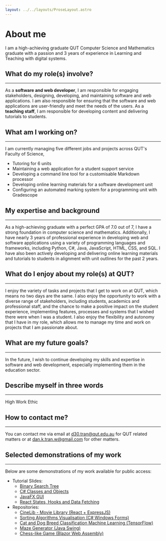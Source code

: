 ```yaml
---
layout: ../../layouts/ProseLayout.astro
---
```


# About me

I am a high-achieving graduate QUT Computer Science and Mathematics graduate with a passion and 3 years of experience in Learning and Teaching with digital systems.

## What do my role(s) involve?

---

As a **software and web developer**, I am responsible for engaging stakeholders, designing, developing, and maintaining software and web applications. I am also responsible for ensuring that the software and web applications are user-friendly and meet the needs of the users. As a **teaching staff**, I am responsible for developing content and delivering tutorials to students.

## What am I working on?

---

I am currently managing five different jobs and projects across QUT's Faculty of Science,

- Tutoring for 6 units
- Maintaining a web application for a student support service
- Developing a command line tool for a customisable Markdown processor
- Developing online learning materials for a software development unit
- Configuring an automated marking system for a programming unit with Gradescope

## My expertise and background

---

As a high-achieving graduate with a perfect GPA of 7.0 out of 7, I have a strong foundation in computer science and mathematics. Additionally, I have nearly 3 years of professional experience in developing web and software applications using a variety of programming languages and frameworks, including Python, C#, Java, JavaScript, HTML, CSS, and SQL. I have also been actively developing and delivering online learning materials and tutorials to students in alignment with unit outlines for the past 2 years.

## What do I enjoy about my role(s) at QUT?

---

I enjoy the variety of tasks and projects that I get to work on at QUT, which means no two days are the same. I also enjoy the opportunity to work with a diverse range of stakeholders, including students, academics and professional staff, and the chance to make a positive impact on the student experience, implementing features, processes and systems that I wished there were when I was a student. I also enjoy the flexibility and autonomy that I have in my role, which allows me to manage my time and work on projects that I am passionate about.

## What are my future goals?

---

In the future, I wish to continue developing my skills and expertise in software and web development, especially implementing them in the education sector.

## Describe myself in three words

---

High Work Ethic

## How to contact me?

---

You can contact me via email at [d30.tran@qut.edu.au](mailto:d30.tran@qut.edu.au) for QUT related matters or at [dan.k.tran.w@gmail.com](mailto:dan.k.tran.w@gmail.com) for other matters.

## Selected demonstrations of my work

---

Below are some demonstrations of my work available for public access:

- Tutorial Slides:
  - [Binary Search Tree](https://cab301.github.io/slides/Tutorial_5)
  - [C# Classes and Objects](https://cab201.github.io/slides/Practical_3)
  - [JavaFX GUI](https://cab302-qut.github.io/presentations/Practical_4)
  - [React States, Hooks and Data Fetching](https://autumnssuns.github.io/cab230-marp/Practical_4)
- Repositories:
  - [CineLib - Movie Library (React + ExpressJS)](https://github.com/autumnssuns/cab230-cinelib)
  - [Sorting Algorithms Visualisation (C# Windows Forms)](https://github.com/autumnssuns/Algorithm-Visualisation)
  - [Cat and Dog Breed Classification Machine Learning (TensorFlow)](https://github.com/autumnssuns/cat_dog_breed_jupyter)
  - [Maze Generator (Java Swing)](https://github.com/autumnssuns/CAB302_2022_Maze)
  - [Chess-like Game (Blazor Web Assembly)](https://autumnssuns.github.io/advance-blazor/)